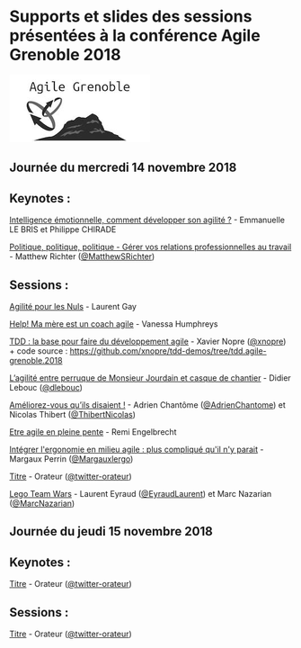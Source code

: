 # Supports et slides des sessions présentées à la conférence Agile Grenoble 2018
![Logo Agile Grenoble](./assets/agile-grenoble-logo.jpg)


## Journée du mercredi 14 novembre 2018

## Keynotes :

[Intelligence émotionnelle, comment développer son agilité ?](./assets/slides/agilite_emotionnelle_ca_existe_CODEVAC.pdf) - Emmanuelle LE BRIS et Philippe CHIRADE

[Politique, politique, politique - Gérer vos relations professionnelles au travail](./assets/slides/12_Secrets_for_Navigating_Politics.pdf) - Matthew Richter ([@MatthewSRichter](https://twitter.com/MatthewSRichter))


## Sessions :

[Agilité pour les Nuls](./assets/slides/agilitepourlesnuls-2018.pdf) - Laurent Gay

[Help! Ma mère est un coach agile](./assets/slides/HELP_Ma_mere_est_un_coach_agile.pdf) - Vanessa Humphreys

[TDD : la base pour faire du développement agile](./assets/slides/TDD_Agile_Grenoble_2018.pdf) - Xavier Nopre ([@xnopre](https://twitter.com/@xnopre)) + code source : https://github.com/xnopre/tdd-demos/tree/tdd.agile-grenoble.2018

[L’agilité entre perruque de Monsieur Jourdain et casque de chantier](./assets/slides/2018-Agile-Grenoble-Monsieur-Jourdain-V4.pdf) - Didier Lebouc ([@dlebouc](https://twitter.com/dlebouc)) 

[Améliorez-vous qu’ils disaient !](./assets/slides/Ameliorez-vous-qu-ils-disaient.pdf) - Adrien Chantôme ([@AdrienChantome](https://twitter.com/AdrienChantome)) et Nicolas Thibert ([@ThibertNicolas](https://twitter.com/@ThibertNicolas))

[Etre agile en pleine pente](./assets/slides/agile-en-pleine-pentes.ppt) - Remi Engelbrecht

[Intégrer l'ergonomie en milieu agile : plus compliqué qu'il n'y parait](./assets/slides/UX_en_milieu_agile_MargauxPerrin_AgileGrenoble.pdf) - Margaux Perrin ([@Margauxlergo](https://twitter.com/@Margauxlergo)) 



[Titre](http://url-des-slides) - Orateur ([@twitter-orateur](https://twitter.com/@twitter-orateur)) 




[Lego Team Wars](./assets/slides/lego-team-wars/) - Laurent Eyraud ([@EyraudLaurent](https://twitter.com/@EyraudLaurent)) et Marc Nazarian ([@MarcNazarian](https://twitter.com/@MarcNazarian)) 


## Journée du jeudi 15 novembre 2018

## Keynotes :

[Titre](http://url-des-slides) - Orateur ([@twitter-orateur](https://twitter.com/@twitter-orateur)) 

## Sessions :

[Titre](http://url-des-slides) - Orateur  ([@twitter-orateur](https://twitter.com/@twitter-orateur)) 


